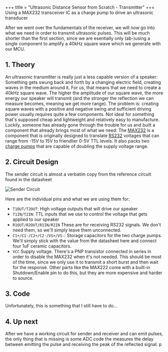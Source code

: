 +++
title = "Ultrasonic Distance Sensor from Scratch - Transmitter"
+++
Using a MAX232 transceiver IC as a charge pump to drive an ultrasonic transducer
<!-- more -->

After we went over the fundamentals of the receiver, we will now go into what we need in order to transmit ultrasonic pulses. This will be much shorter than the first section, since we are esentially only (ab-)using a single component to amplify a 40kHz square wave which we generate with our MCU.

## 1. Theory
An ultrasonic transmitter is really just a less capable version of a speaker: Something gets swung back and forth by a changing electric field, creating waves in the medium around it. For us, that means that we need to create a 40kHz square wave. The higher the amplitude of our square wave, the more energy our speaker will transmit (and the stronger the reflection we can measure becomes, meaning we get more range). The problem is: creating square waves with a positive and negative swing and
sufficient driving power usually requires quite a few components. Not ideal for something that's supposed cheap and lightweight and relatively easy to manufacture. Luckily, someone has already gone through the trouble for us and built a component that already brings most of what we need: The [MAX232](https://en.wikipedia.org/wiki/MAX232) is a component that is originally designed to translate [RS232](https://en.wikipedia.org/wiki/RS-232) voltages that can range from -15V to 15V to friendlier
0-5V TTL levels. It also packs two [charge pumps](https://en.wikipedia.org/wiki/Charge_pump) that are capable of doubling the supply voltage range.

## 2. Circuit Design
The sender circuit is almost a verbatim copy from the reference circuit found in the datasheet

![Sender Circuit](/images/ultrasonic/circuit_sender.png)

Here are the individual pins and what we are using them for:
- `T1OUT/T2OUT`: High voltage outputs that will drive our speaker
- `T1IN/T2IN`: TTL inputs that we use to control the voltage that gets applied to our speaker
- `R1OUT/R2OUT/R1IN/R2IN` These are for receiving RS232 signals. We don't need them, so we'll simply leave them unconnected.
- `C1+/C1-/C2+/C2-/VS+/VS-`: Storage capacitors for the two charge pumps. We'll simply stick with the value from the datasheet here and connect four 1uF ceramic capacitors. 
- `VCC` Supply voltage. There's a PNP transistor connected in series in order to disable the MAX232 when it's not needed. This should be most of the time, since we only use it to transmit a short burst and then wait for the response. Other parts like the MAX222 come with a built-in Shutdown/Enable pin to do this, but they are more expensive and harder to source.

## 3. Code
Unfortunately, this is something that I still have to do...

## 4. Up next
After we have a working circuit for sender and receiver and can emit pulses, the only thing that is missing is some ADC code the measures the delay between emitting the pulse and receiving the peak of the reflected signal.
p
